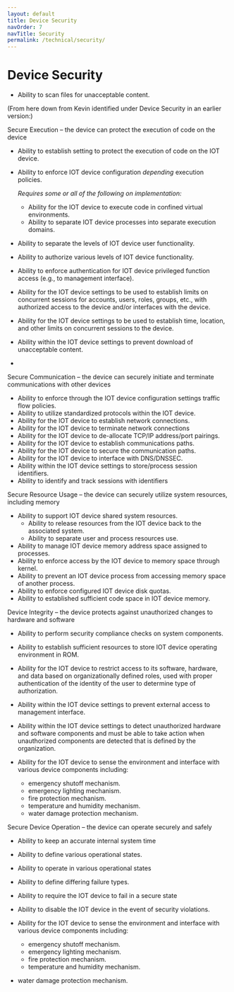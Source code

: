 ```yaml
---
layout: default
title: Device Security
navOrder: 7
navTitle: Security
permalink: /technical/security/
---
```


# Device Security

- Ability to scan files for unacceptable content.

(From here down from Kevin identified under Device Security in an earlier version:)

Secure Execution – the device can protect the execution of code on the device

- Ability to establish setting to protect the execution of code on the IOT device.
- Ability to enforce IOT device configuration _depending_ execution policies.

  _Requires some or all of the following on implementation:_

  - Ability for the IOT device to execute code in confined virtual environments.
  - Ability to separate IOT device processes into separate execution domains.
- Ability to separate the levels of IOT device user functionality.
- Ability to authorize various levels of IOT device functionality.
- Ability to enforce authentication for IOT device privileged function access (e.g., to management interface).
- Ability for the IOT device settings to be used to establish limits on concurrent sessions for accounts, users, roles, groups, etc., with authorized access to the device and/or interfaces with the device.
- Ability for the IOT device settings to be used to establish time, location, and other limits on concurrent sessions to the device.
- Ability within the IOT device settings to prevent download of unacceptable content.
-

Secure Communication – the device can securely initiate and terminate communications with other devices

- Ability to enforce through the IOT device configuration settings traffic flow policies.
- Ability to utilize standardized protocols within the IOT device.
- Ability for the IOT device to establish network connections.
- Ability for the IOT device to terminate network connections
- Ability for the IOT device to de-allocate TCP/IP address/port pairings.
- Ability for the IOT device to establish communications paths.
- Ability for the IOT device to secure the communication paths.
- Ability for the IOT device to interface with DNS/DNSSEC.
- Ability within the IOT device settings to store/process session identifiers.
- Ability to identify and track sessions with identifiers

Secure Resource Usage – the device can securely utilize system resources, including memory

- Ability to support IOT device shared system resources.
  - Ability to release resources from the IOT device back to the associated system.
  - Ability to separate user and process resources use.
- Ability to manage IOT device memory address space assigned to processes.
- Ability to enforce access by the IOT device to memory space through kernel.
- Ability to prevent an IOT device process from accessing memory space of another process.
- Ability to enforce configured IOT device disk quotas.
- Ability to established sufficient code space in IOT device memory.

Device Integrity – the device protects against unauthorized changes to hardware and software

- Ability to perform security compliance checks on system components.
- Ability to establish sufficient resources to store IOT device operating environment in ROM.
- Ability for the IOT device to restrict access to its software, hardware, and data based on organizationally defined roles, used with proper authentication of the identity of the user to determine type of authorization.
- Ability within the IOT device settings to prevent external access to management interface.
- Ability within the IOT device settings to detect unauthorized hardware and software components and must be able to take action when unauthorized components are detected that is defined by the organization.
- Ability for the IOT device to sense the environment and interface with various device components including:

  - emergency shutoff mechanism.
  - emergency lighting mechanism.
  - fire protection mechanism.
  - temperature and humidity mechanism.
  - water damage protection mechanism.

Secure Device Operation – the device can operate securely and safely

- Ability to keep an accurate internal system time
- Ability to define various operational states.
- Ability to operate in various operational states
- Ability to define differing failure types.
- Ability to require the IOT device to fail in a secure state
- Ability to disable the IOT device in the event of security violations.

- Ability for the IOT device to sense the environment and interface with various device components including:

  - emergency shutoff mechanism.
  - emergency lighting mechanism.
  - fire protection mechanism.
  - temperature and humidity mechanism.

- water damage protection mechanism.
